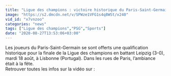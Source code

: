 ```yaml
---
title: "Ligue des champions : victoire historique du Paris-Saint-Germain"
image: "https://s2.dmcdn.net/v/SPWze1VFG1s4q8WSt/x240"
vid_id: "x7vnzoo"
categories: "news"
tags: ["Ligue des champions","PSG","Sports"]
date: "2020-08-27T13:53:06+03:00"
---
```

Les joueurs du Paris-Saint-Germain se sont offerts une qualification historique pour la finale de la Ligue des champions en battant Leipzig (3-0), mardi 18 août, à Lisbonne (Portugal). Dans les rues de Paris, l’ambiance était à la fête.  <br>Retrouver toutes les infos sur la vidéo sur : 
